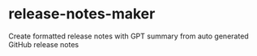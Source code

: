 # release-notes-maker
Create formatted release notes with GPT summary from auto generated GitHub release notes
